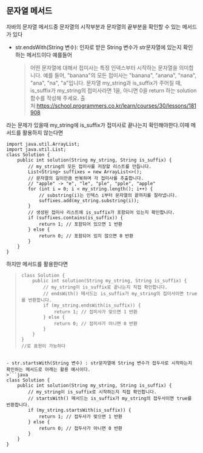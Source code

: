<h2 id="문자열-메서드">문자열 메서드</h2>
<p>자바의 문자열 메서드중 문자열의 시작부분과 문자열의 끝부분을 확인할 수 있는 메서드가 있다</p>
<ul>
<li>str.endsWith(String 변수): 인자로 받은 String 변수가 str문자열에 있는지 확인하는 메서드이다
예를들어<blockquote>
<p> 어떤 문자열에 대해서 접미사는 특정 인덱스부터 시작하는 문자열을 의미합니다. 예를 들어, &quot;banana&quot;의 모든 접미사는 &quot;banana&quot;, &quot;anana&quot;, &quot;nana&quot;, &quot;ana&quot;, &quot;na&quot;, &quot;a&quot;입니다. 문자열 my_string과 is_suffix가 주어질 때, is_suffix가 my_string의 접미사라면 1을, 아니면 0을 return 하는 solution 함수를 작성해 주세요. 
출처:<a href="https://school.programmers.co.kr/learn/courses/30/lessons/181908">https://school.programmers.co.kr/learn/courses/30/lessons/181908</a></p>
</blockquote>
</li>
</ul>
<p>라는 문제가 있을때 my_string에 is_suffix가 접미사로 끝나는지 확인해야한다.이때 메서드를 활용하지 않는다면</p>
<pre><code class="language-java">import java.util.ArrayList;
import java.util.List;
class Solution {
    public int solution(String my_string, String is_suffix) {
        // my_string의 모든 접미사를 저장할 리스트를 만듭니다.
        List&lt;String&gt; suffixes = new ArrayList&lt;&gt;();
        // 문자열의 길이만큼 반복하며 각 접미사를 추출합니다.
        // &quot;apple&quot; -&gt; &quot;e&quot;, &quot;le&quot;, &quot;ple&quot;, &quot;pple&quot;, &quot;apple&quot;
        for (int i = 0; i &lt; my_string.length(); i++) {
            // substring(i)는 인덱스 i부터 문자열의 끝까지를 잘라냅니다.
            suffixes.add(my_string.substring(i)); 
        }
        // 생성된 접미사 리스트에 is_suffix가 포함되어 있는지 확인합니다.
        if (suffixes.contains(is_suffix)) {
            return 1; // 포함되어 있으면 1 반환
        } else {
            return 0; // 포함되어 있지 않으면 0 반환
        }
    }
}</code></pre>
<p>하지만 메서드를 활용한다면 </p>
<blockquote>
<pre><code class="language-java">class Solution {
    public int solution(String my_string, String is_suffix) {
        // my_string이 is_suffix로 끝나는지 직접 확인합니다.
        // endsWith() 메서드는 is_suffix가 my_string의 접미사이면 true를 반환합니다.
        if (my_string.endsWith(is_suffix)) {
            return 1; // 접미사가 맞으면 1 반환
        } else {
            return 0; // 접미사가 아니면 0 반환
        }
    }
}
//로 표현이 가능하다</code></pre>
</blockquote>
<pre><code>
- str.startsWith(String 변수) : str문자열에 String 변수가 접두사로 시작하는지 확인하는 메서드로 아래는 활용 예시이다.
&gt;```java
class Solution {
    public int solution(String my_string, String is_suffix) {
        // my_string이 is_suffix로 시작하는지 직접 확인합니다.
        // startsWith() 메서드는 is_suffix가 my_string의 접두사이면 true를 반환합니다.
        if (my_string.startsWith(is_suffix)) {
            return 1; // 접두사가 맞으면 1 반환
        } else {
            return 0; // 접두사가 아니면 0 반환
        }
    }
}</code></pre>